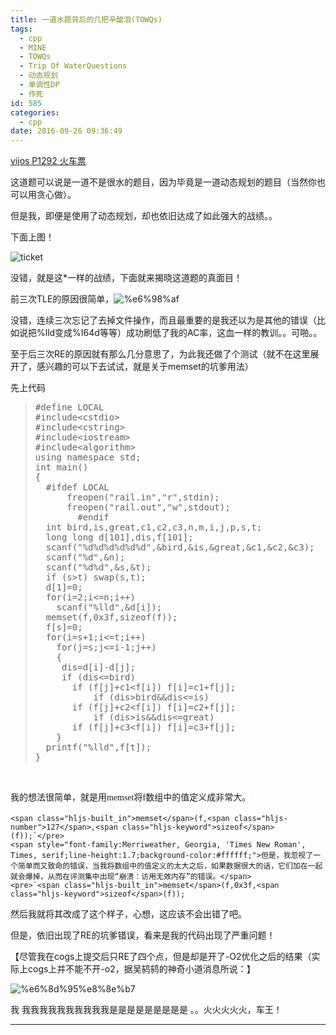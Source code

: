 ```yaml
---
title: 一道水题背后的几把辛酸泪(TOWQs)
tags:
  - cpp
  - MINE
  - TOWQs
  - Trip Of WaterQuestions
  - 动态规划
  - 单调性DP
  - 作死
id: 585
categories:
  - cpp
date: 2016-09-26 09:36:49
---
```


[<span class="pid">vijos P1292 </span>火车票](https://vijos.org/p/1292)

这道题可以说是一道不是很水的题目，因为毕竟是一道动态规划的题目（当然你也可以用贪心做）。

但是我，即便是使用了动态规划，却也依旧达成了如此强大的战绩。。

下面上图！

![ticket](https://cybirdy.files.wordpress.com/2016/09/ticket.png)

没错，就是这*一样的战绩，下面就来揭晓这道题的真面目！<!--more-->

前三次TLE的原因很简单，![%e6%98%af](https://cybirdy.files.wordpress.com/2016/09/e698af.png)

没错，连续三次忘记了去掉文件操作，而且最重要的是我还以为是其他的错误（比如说把%lld变成%I64d等等）成功刷低了我的AC率，这血一样的教训。。可啪。。

至于后三次RE的原因就有那么几分意思了，为此我还做了个测试（就不在这里展开了，感兴趣的可以下去试试，就是关于memset的坑爹用法）

先上代码
> <pre>#define LOCAL
> #include&lt;cstdio&gt;
> #include&lt;cstring&gt;
> #include&lt;iostream&gt;
> #include&lt;algorithm&gt;
> using namespace std;
> int main()
> {
> 	#ifdef LOCAL
> 		freopen("rail.in","r",stdin);
> 		freopen("rail.out","w",stdout);
>         #endif 
> 	int bird,is,great,c1,c2,c3,n,m,i,j,p,s,t;
> 	long long d[101],dis,f[101];
> 	scanf("%d%d%d%d%d%d",&amp;bird,&amp;is,&amp;great,&amp;c1,&amp;c2,&amp;c3);
> 	scanf("%d",&amp;n);
> 	scanf("%d%d",&amp;s,&amp;t);
> 	if (s&gt;t) swap(s,t);
> 	d[1]=0;
> 	for(i=2;i&lt;=n;i++)
> 	  scanf("%lld",&amp;d[i]);
> 	memset(f,0x3f,sizeof(f));
> 	f[s]=0;
> 	for(i=s+1;i&lt;=t;i++)
> 	  for(j=s;j&lt;=i-1;j++)
> 	  {
> 	   dis=d[i]-d[j];
> 	   if (dis&lt;=bird) 
> 	     if (f[j]+c1&lt;f[i]) f[i]=c1+f[j]; 	   
>            if (dis&gt;bird&amp;&amp;dis&lt;=is) 
> 	     if (f[j]+c2&lt;f[i]) f[i]=c2+f[j]; 	   
>            if (dis&gt;is&amp;&amp;dis&lt;=great) 
> 	     if (f[j]+c3&lt;f[i]) f[i]=c3+f[j];
> 	  }
> 	printf("%lld",f[t]);
> }</pre>
&nbsp;

<span style="font-family:Merriweather, Georgia, 'Times New Roman', Times, serif;line-height:1.7;background-color:#ffffff;">我的想法很简单，就是用memset将f数组中的值定义成非常大。</span>

    <span class="hljs-built_in">memset</span>(f,<span class="hljs-number">127</span>,<span class="hljs-keyword">sizeof</span>(f));`</pre>
    <span style="font-family:Merriweather, Georgia, 'Times New Roman', Times, serif;line-height:1.7;background-color:#ffffff;">但是，我忽视了一个简单而又致命的错误，当我将数组中的值定义的太大之后，如果数据很大的话，它们加在一起就会爆掉，从而在评测集中出现“崩溃：访用无效内存”的错误。</span>
    <pre>`<span class="hljs-built_in">memset</span>(f,0x3f,<span class="hljs-keyword">sizeof</span>(f));

然后我就将其改成了这个样子，心想，这应该不会出错了吧。

但是，依旧出现了RE的坑爹错误，看来是我的代码出现了严重问题！

【尽管我在cogs上提交后只RE了四个点，但是却是开了-O2优化之后的结果（实际上cogs上并不能不开-o2，据吴鸫鸫的神奇小道消息所说：】

![%e6%8d%95%e8%8e%b7](https://cybirdy.files.wordpress.com/2016/09/e68d95e88eb72.png)

我 我我我我我我我我我我是是是是是是是是是 。。火火火火火，车王！

* * *

&nbsp;